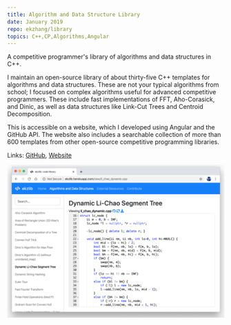 ```yaml
---
title: Algorithm and Data Structure Library
date: January 2019
repo: ekzhang/library
topics: C++,CP,Algorithms,Angular
---
```


<div class="row">
  <div class="col-md-8">
    <p class="lead">
      A competitive programmer's library of algorithms and data structures in
      C++.
    </p>
    <p>
      I maintain an open-source library of about thirty-five C++ templates for
      algorithms and data structures. These are not your typical algorithms from
      school; I focused on complex algorithms useful for advanced competitive
      programmers. These include fast implementations of FFT, Aho-Corasick, and
      Dinic, as well as data structures like Link-Cut Trees and Centroid
      Decomposition.
    </p>
    <p>
      This is accessible on a website, which I developed using Angular and the
      GitHub API. The website also includes a searchable collection of more than
      600 templates from other open-source competitive programming libraries.
    </p>
    <p class="font-weight-bold">
      Links:
      <a href="https://github.com/ekzhang/library">GitHub</a>,
      <a href="https://ekzlib.herokuapp.com/">Website</a>
    </p>
  </div>
  <div class="col-md-4">
    <a href="/assets/images/library.png">
      <img
        class="img-fluid"
        alt="Competitive Programming Library"
        src="/assets/images/library.png"
      />
    </a>
  </div>
</div>

